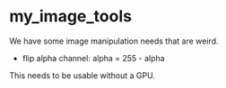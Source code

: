 # my_image_tools

We have some image manipulation needs that are weird.

* flip alpha channel: alpha = 255 - alpha

This needs to be usable without a GPU.

